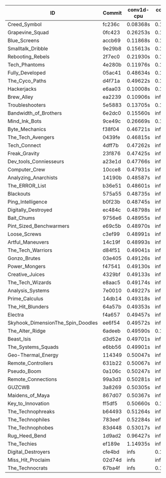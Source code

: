 |ID|Commit|conv1d-cpu|conv1d-gpu|DWSPConv2D-gpu|gemm-gpu|avg|
|-|-|-|-|-|-|-|
|Creed_Symbol|fc236c|0.08368s|0.12400s|2.76188s|1.69274s|1.16558s|
|Grapevine_Squad|0fc423|0.26253s|0.11949s|2.82427s|1.68512s|1.22285s|
|Blue_Screens|accb69|0.11868s|0.14653s|2.82046s|1.87587s|1.24039s|
|Smalltalk_Dribble|9e29b8|0.15613s|0.14406s|2.78840s|1.87351s|1.24052s|
|Rebooting_Rebels|2f7ec0|0.21930s|0.14368s|2.78719s|1.85461s|1.25119s|
|Tech_Phantoms|4e280b|0.11976s|0.14375s|3.06319s|2.08199s|1.35217s|
|Fully_Developed|05ac41|0.48634s|0.16326s|2.86753s|2.11712s|1.40856s|
|The_Cyco_Paths|d4f71a|0.49622s|0.13192s|2.79619s|4.33563s|1.93999s|
|Hackerjacks|e6aa03|0.10008s|0.14728s|infs|1.74526s|infs|
|Brew_Alley|ea2239|0.10906s|infs|infs|4.36898s|infs|
|Troubleshooters|5e5883|0.13705s|0.18521s|infs|1.99309s|infs|
|Bandwidth_of_Brothers|6e2dc0|0.15560s|infs|infs|1.99285s|infs|
|Mind_Ink_Bots|9ce49c|0.26669s|0.11860s|infs|4.36152s|infs|
|Byte_Mechanics|f38f04|0.46721s|infs|infs|4.38059s|infs|
|The_Tech_Avengers|0439fe|0.46815s|infs|infs|4.37413s|infs|
|Tech_Connect|4dff7b|0.47262s|infs|infs|4.36815s|infs|
|Freak_Gravity|23f876|0.47425s|infs|infs|4.38017s|infs|
|Dev_tools_Conniesseurs|a23e1d|0.47766s|infs|infs|4.36555s|infs|
|Computer_Crew|10cce8|0.47931s|infs|infs|4.36596s|infs|
|Analyzing_Anarchists|14190b|0.48587s|infs|infs|4.37042s|infs|
|The_ERROR_List|b36e51|0.48601s|infs|infs|4.37317s|infs|
|Blackouts|575a55|0.48735s|infs|infs|4.41467s|infs|
|Ping_Intelligence|b0f23b|0.48745s|infs|infs|4.35880s|infs|
|Digitally_Destroyed|ec484c|0.48798s|infs|infs|4.38554s|infs|
|Bait_Chums|9756e6|0.48955s|infs|infs|4.35816s|infs|
|Pint_Sized_Benchwarmers|e69c5b|0.48970s|infs|infs|4.36965s|infs|
|Loose_Screws|c3ef99|0.48991s|infs|infs|4.38040s|infs|
|Artful_Maneuvers|14c19f|0.48993s|infs|infs|4.36532s|infs|
|The_Tech_Warriors|d84f51|0.49041s|infs|infs|4.35785s|infs|
|Gonzo_Brutes|03e405|0.49126s|infs|infs|4.37244s|infs|
|Power_Mongers|f47541|0.49130s|infs|infs|4.56059s|infs|
|Creative_Juices|4329bf|0.49133s|infs|infs|4.37438s|infs|
|The_Tech_Wizards|e8aac5|0.49174s|infs|infs|4.38556s|infs|
|Analysis_Systems|7e0010|0.49227s|infs|infs|4.42102s|infs|
|Prime_Calculus|14db14|0.49318s|infs|infs|4.42492s|infs|
|The_Hit_Blunders|64a57b|0.49353s|infs|infs|4.37680s|infs|
|Electra|f4a657|0.49457s|infs|infs|4.37526s|infs|
|Skyhook_DimensionThe_Spin_Doodles|ee6f54|0.49572s|infs|infs|4.37460s|infs|
|The_Alter_Ridge|6adeeb|0.49590s|0.12811s|infs|4.33227s|infs|
|Beast_Isis|d3d52e|0.49701s|infs|infs|4.36291s|infs|
|The_Systems_Squads|e6bb56|0.49901s|infs|infs|4.37717s|infs|
|Geo-Thermal_Energy|114349|0.50047s|infs|infs|4.38766s|infs|
|Remote_Controllers|631b22|0.50067s|infs|infs|4.42119s|infs|
|Pseudo_Boom|0a106c|0.50247s|infs|infs|4.36284s|infs|
|Remote_Connections|99a3d3|0.50281s|infs|infs|4.38186s|infs|
|GUZCWB|3a8269|0.50305s|infs|infs|4.38407s|infs|
|Maidens_of_Maya|867d07|0.50367s|infs|infs|4.35922s|infs|
|Key_to_Innovation|ff5df5|0.50660s|0.13727s|infs|4.32351s|infs|
|The_Technophreaks|b64493|0.51264s|infs|infs|4.57542s|infs|
|The_Technophiles|783eef|0.52284s|infs|infs|4.61411s|infs|
|The_Technophobes|83d448|0.53017s|infs|infs|4.59550s|infs|
|Rug_Heed_Bend|1d9ad2|0.96427s|infs|infs|4.41541s|infs|
|The_Techies|ef189e|1.14935s|infs|infs|4.36823s|infs|
|Digital_Destroyers|cfe4bd|infs|0.13102s|2.95679s|1.94367s|infs|
|Miss_Hit_Proclaim|02d74d|infs|infs|infs|4.37201s|infs|
|The_Technocrats|67ba4f|infs|0.14551s|3.16343s|5.76580s|infs|

